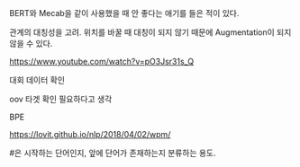 BERT와 Mecab을 같이 사용했을 때 안 좋다는 애기를 들은 적이 있다.

관계의 대칭성을 고려. 위치를 바꿀 때 대칭이 되지 않기 때문에 Augmentation이 되지 않을 수 있다.

https://www.youtube.com/watch?v=pO3Jsr31s_Q

대회 데이터 확인

oov 타겟 확인 필요하다고 생각

BPE

https://lovit.github.io/nlp/2018/04/02/wpm/

#은 시작하는 단어인지, 앞에 단어가 존재하는지 분류하는 용도.
